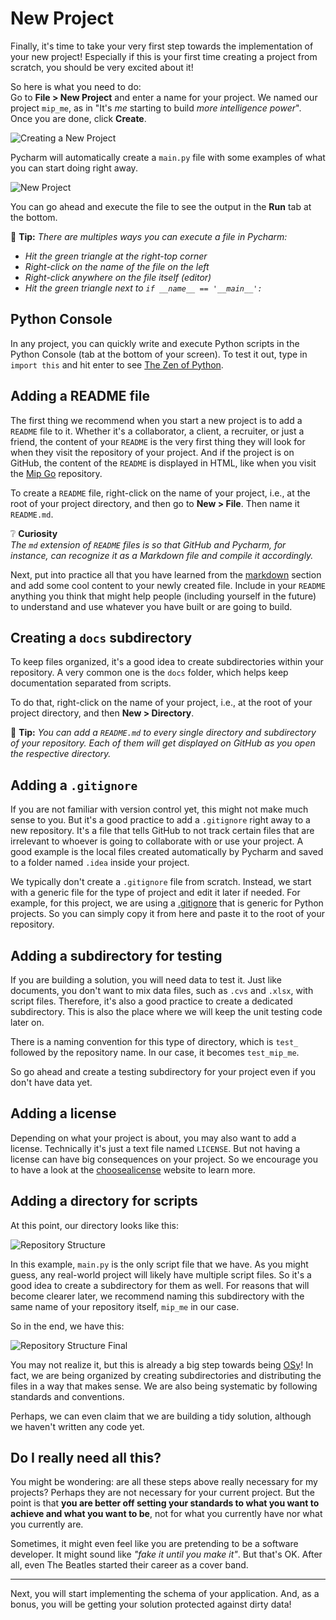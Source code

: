 # New Project
Finally, it's time to take your very first step towards the implementation 
of your new project! Especially if this is your first time creating a 
project from scratch, you should be very excited about it!

So here is what you need to do:  
Go to **File > New Project** and enter a name for your project.
We named our project `mip_me`, as in "It's *me* starting to build 
*more intelligence power*". Once you are done, click **Create**.

![Creating a New Project](../assets/new_project/creating_new_project.png)

Pycharm will automatically create a `main.py` file with some examples of 
what you can start doing right away.

![New Project](../assets/new_project/new_project.png)

You can go ahead and execute the file to see the output in the **Run** tab 
at the bottom.

📝 **Tip:** 
*There are multiples ways you can execute a file in Pycharm:*
- *Hit the green triangle at the right-top corner*  
- *Right-click on the name of the file on the left*
- *Right-click anywhere on the file itself (editor)*
- *Hit the green triangle next to `if __name__ == '__main__':`*

## Python Console
In any project, you can quickly write and execute Python scripts in the 
Python Console (tab at the bottom of your screen). To test it out, type in 
`import this` and hit enter to see [The Zen of Python][the_zen_of_python].

## Adding a README file
The first thing we recommend when you start a new project is to add a 
`README` file to it. Whether it's a collaborator, a client, a recruiter, or 
just a friend, the content of your `README` is the very first thing they 
will look for when they visit the repository of your project. And if the 
project is on GitHub, the content of the `README` is displayed in HTML,
like when you visit the [Mip Go][mip_go] repository.

To create a `README` file, right-click on the name of your project, i.e.,
at the root of your project directory, and then go to **New > File**.
Then name it `README.md`. 

❔️ **Curiosity**  
*The `md` extension of `README` files is so that GitHub and Pycharm, for 
instance, can recognize it as a Markdown file and compile it accordingly.*

Next, put into practice all that you have learned from the [markdown] 
section and add some cool content to your newly created file.
Include in your `README` anything you think that might help people 
(including yourself in the future) to understand and use whatever you have 
built or are going to build. 

## Creating a `docs` subdirectory
To keep files organized, it's a good idea to create subdirectories within 
your repository. A very common one is the `docs` folder, which helps keep 
documentation separated from scripts.

To do that, right-click on the name of your project, i.e., at the root of 
your project directory, and then **New > Directory**.

📝 **Tip:** 
*You can add a `README.md` to every single directory and subdirectory of 
your repository. Each of them will get displayed on GitHub as you open the 
respective directory.*

## Adding a `.gitignore`
If you are not familiar with version control yet, this might not make much 
sense to you. But it's a good practice to add a `.gitignore` right away to a 
new repository. It's a file that tells GitHub to not track certain files 
that are irrelevant to whoever is going to collaborate with or use your
project. A good example is the local files created automatically by Pycharm 
and saved to a folder named `.idea` inside your project.

We typically don't create a `.gitignore` file from scratch. Instead, we 
start with a generic file for the type of project and edit it later if 
needed. For example, for this project, we are using a [.gitignore][gitignore]
that is generic for Python projects. So you can simply copy it from here and 
paste it to the root of your repository.

## Adding a subdirectory for testing
If you are building a solution, you will need data to test it. Just like 
documents, you don't want to mix data files, such as `.cvs` and `.xlsx`, 
with script files. Therefore, it's also a good practice to create a 
dedicated subdirectory. This is also the place where we will keep the unit 
testing code later on.

There is a naming convention for this type of directory, which is `test_` 
followed by the repository name. In our case, it becomes `test_mip_me`.

So go ahead and create a testing subdirectory for your project even if you 
don't have data yet.

## Adding a license
Depending on what your project is about, you may also want to add a license. 
Technically it's just a text file named `LICENSE`. But not having a license 
can have big consequences on your project. So we encourage you to have a 
look at the [choosealicense][choosealicense] website to learn more.

## Adding a directory for scripts
At this point, our directory looks like this:

![Repository Structure](../assets/new_project/repo_structure.png)

In this example, `main.py` is the only script file that we have. As you 
might guess, any real-world project will likely have multiple script files. 
So it's a good idea to create a subdirectory for them as well. For reasons 
that will become clearer later, we recommend naming this subdirectory with 
the same name of your repository itself, `mip_me` in our case.

So in the end, we have this: 

![Repository Structure Final](../assets/new_project/repo_structure_final.png)

You may not realize it, but this is already a big step
towards being [OSy](2_best_practices.md)! 
In fact, we are being organized by creating subdirectories and distributing 
the files in a way that makes sense. We are also being systematic by 
following standards and conventions.

Perhaps, we can even claim that we are building a tidy solution, although 
we haven't written any code yet.

## Do I really need all this?
You might be wondering: are all these steps above really necessary for my 
projects? Perhaps they are not necessary for your current project. 
But the point is that **you are better off setting your standards to what 
you want to achieve and what you want to be**, not for what you currently 
have nor what you currently are.

Sometimes, it might even feel like you are pretending to be a software 
developer. It might sound like *"fake it until you make it"*. But that's OK.
After all, even The Beatles started their career as a cover band.

------------------------------------------------------------------------------
Next, you will start implementing the schema of your application. And, as a 
bonus, you will be getting your solution protected against dirty data!

[mip_go]: https://github.com/mipwise/mip_go
[markdown]: ../2_documentation/1_markdown.md
[gitignore]: https://github.com/github/gitignore
[choosealicense]: https://choosealicense.com/
[the_zen_of_python]: https://www.python.org/dev/peps/pep-0020/

